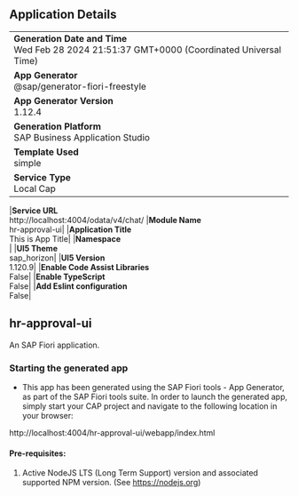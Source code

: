 ## Application Details

|                                                                                                |
| ---------------------------------------------------------------------------------------------- |
| **Generation Date and Time**<br>Wed Feb 28 2024 21:51:37 GMT+0000 (Coordinated Universal Time) |
| **App Generator**<br>@sap/generator-fiori-freestyle                                            |
| **App Generator Version**<br>1.12.4                                                            |
| **Generation Platform**<br>SAP Business Application Studio                                     |
| **Template Used**<br>simple                                                                    |
| **Service Type**<br>Local Cap                                                                  |

|**Service URL**<br>http://localhost:4004/odata/v4/chat/
|**Module Name**<br>hr-approval-ui|
|**Application Title**<br>This is App Title|
|**Namespace**<br>|
|**UI5 Theme**<br>sap_horizon|
|**UI5 Version**<br>1.120.9|
|**Enable Code Assist Libraries**<br>False|
|**Enable TypeScript**<br>False|
|**Add Eslint configuration**<br>False|

## hr-approval-ui

An SAP Fiori application.

### Starting the generated app

- This app has been generated using the SAP Fiori tools - App Generator, as part of the SAP Fiori tools suite. In order to launch the generated app, simply start your CAP project and navigate to the following location in your browser:

http://localhost:4004/hr-approval-ui/webapp/index.html

#### Pre-requisites:

1. Active NodeJS LTS (Long Term Support) version and associated supported NPM version. (See https://nodejs.org)
